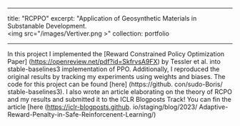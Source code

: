 
---
title: "RCPPO"
excerpt: "Application of Geosynthetic Materials in Substanable Development. <br/><img src="/images/Vertiver.png >"
collection: portfolio

---
In this project I implemented the [Reward Constrained Policy Optimization Paper] (https://openreview.net/pdf?id=SkfrvsA9FX) by
Tessler et al. into stable-baselines3 implementation of PPO.
Additionally, I reproduced the original results by tracking my experiments using weights and biases. The code for this project
can be found [here] (https://github. con/sudo-Boris/ stable-baselines3). I also wrote an article elaborating on the
theory of RCPO and my results and submitted it to the ICLR Blogposts Track! You can fin the article [here (https://iclr-blogposts.github. io/staging/blog/2023/
Adaptive-Reward-Penalty-in-Safe-Reinforcenent-Learning/)



